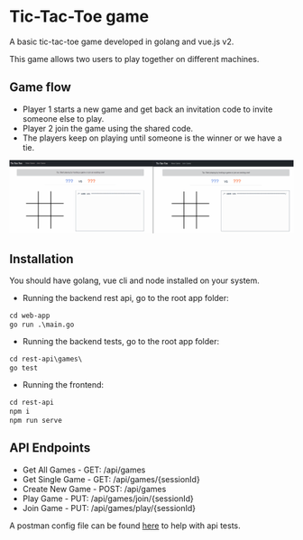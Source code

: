 # Tic-Tac-Toe game
A basic tic-tac-toe game developed in golang and vue.js v2. 

This game allows two users to play together on different machines.

## Game flow
* Player 1 starts a new game and get back an invitation code to invite someone else to play.
* Player 2 join the game using the shared code.
* The players keep on playing until someone is the winner or we have a tie.

![game flow](https://github.com/lmorelato/tic-tac-toe/blob/main/docs/tic-tac-toe.gif "Game Flow")


## Installation
You should have golang, vue cli and node installed on your system.

* Running the backend rest api, go to the root app folder:

```
cd web-app
go run .\main.go
```

* Running the backend tests, go to the root app folder:

```
cd rest-api\games\
go test
```

* Running the frontend:
```
cd rest-api
npm i
npm run serve 
```

## API Endpoints
* Get All Games - GET:  /api/games
* Get Single Game - GET:  /api/games/{sessionId}     
* Create New Game - POST:  /api/games
* Play Game - PUT:  /api/games/join/{sessionId}
* Join Game - PUT:  /api/games/play/{sessionId}

A postman config file can be found [here](https://link-url-here.org) to help with api tests.
